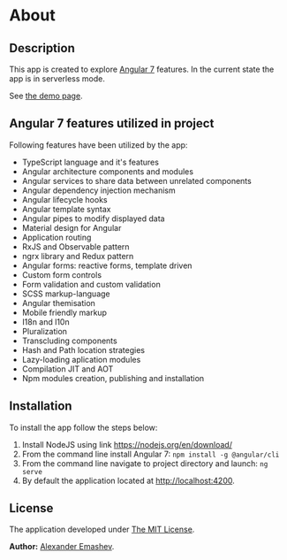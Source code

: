 # About

## Description

This app is created to explore [Angular 7](https://angular.io) features. In the current state the app is in serverless mode.

See [the demo page](https://alexemashev.github.io/shadow-market/).

## Angular 7 features utilized in project

Following features have been utilized by the app:

- TypeScript language and it's features
- Angular architecture components and modules
- Angular services to share data between unrelated components
- Angular dependency injection mechanism
- Angular lifecycle hooks
- Angular template syntax
- Angular pipes to modify displayed data
- Material design for Angular
- Application routing
- RxJS and Observable pattern
- ngrx library and Redux pattern
- Angular forms: reactive forms, template driven
- Custom form controls
- Form validation and custom validation
- SCSS markup-language
- Angular themisation
- Mobile friendly markup
- I18n and l10n
- Pluralization
- Transcluding components
- Hash and Path location strategies
- Lazy-loading aplication modules
- Compilation JIT and AOT
- Npm modules creation, publishing and installation

## Installation

To install the app follow the steps below:

1. Install NodeJS using link https://nodejs.org/en/download/
2. From the command line install Angular 7: `npm install -g @angular/cli`
3. From the command line navigate to project directory and launch: `ng serve`
4. By default the application located at [http://localhost:4200](http://localhost:4200).

## License

The application developed under [The MIT License](https://opensource.org/licenses/MIT).

**Author:** [Alexander Emashev](https://github.com/AlexEmashev).
